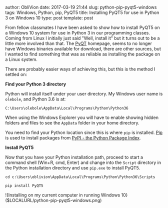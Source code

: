 author: ObliVion
date: 2017-03-19 21:44
slug: python-pip-pyqt5-windows
tags: Windows, Python, pip, PyQT5
title: Installing PyQT5 for use in Python 3 on Windows 10
type: post
template: post


From fellow classmates I have been asked to show how to install PyQT5 on a
Windows 10 system for use in Python 3 in our programming classes. Coming from
Linux I initially just said "Well, install it" but it turns out to be a little
more involved than that. The [PyQT](https://riverbankcomputing.com/software/pyqt/intro)
homepage, seems to no longer have Windows binaries available for download, there
are other sources, but I wanted to find something that was as reliable as
installing the package on a Linux system.

There are probably easier ways of achieving this, but this is the method I
settled on:

**Find your Python 3 directory**

Python will install itself under your user directory. My Windows user name is
`olebole`, and Python 3.6 is at:

    C:\Users\olebole\AppData\Local\Programs\Python\Python36

When using the Windows Explorer you will have to enable showing hidden folders
and files to see the `AppData` folder in your home directory.

You need to find your Python location since this is where `pip` is installed. [Pip](https://packaging.python.org/key_projects/#pip) is used to install packages from [PyPI - the Python Package Index](https://pypi.python.org/pypi).

**Install PyQT5**

Now that you have your Python installation path, proceed to start a command
shell (Win+R, cmd, Enter) and change into the `Script` directory in the Python
installation directory and use `pip.exe` to install PyQT5.

    cd c:\Users\oblivion\AppData\Local\Programs\Python\Python36\Scripts

    pip install PyQT5


!{Installing on my current computer in running Windows 10}($LOCALURL/python-pip-pyqt5-windows.png)
